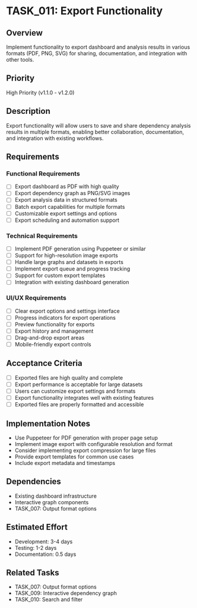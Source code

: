 # TASK_011: Export Functionality

## Overview
Implement functionality to export dashboard and analysis results in various formats (PDF, PNG, SVG) for sharing, documentation, and integration with other tools.

## Priority
High Priority (v1.1.0 - v1.2.0)

## Description
Export functionality will allow users to save and share dependency analysis results in multiple formats, enabling better collaboration, documentation, and integration with existing workflows.

## Requirements

### Functional Requirements
- [ ] Export dashboard as PDF with high quality
- [ ] Export dependency graph as PNG/SVG images
- [ ] Export analysis data in structured formats
- [ ] Batch export capabilities for multiple formats
- [ ] Customizable export settings and options
- [ ] Export scheduling and automation support

### Technical Requirements
- [ ] Implement PDF generation using Puppeteer or similar
- [ ] Support for high-resolution image exports
- [ ] Handle large graphs and datasets in exports
- [ ] Implement export queue and progress tracking
- [ ] Support for custom export templates
- [ ] Integration with existing dashboard generation

### UI/UX Requirements
- [ ] Clear export options and settings interface
- [ ] Progress indicators for export operations
- [ ] Preview functionality for exports
- [ ] Export history and management
- [ ] Drag-and-drop export areas
- [ ] Mobile-friendly export controls

## Acceptance Criteria
- [ ] Exported files are high quality and complete
- [ ] Export performance is acceptable for large datasets
- [ ] Users can customize export settings and formats
- [ ] Export functionality integrates well with existing features
- [ ] Exported files are properly formatted and accessible

## Implementation Notes
- Use Puppeteer for PDF generation with proper page setup
- Implement image export with configurable resolution and format
- Consider implementing export compression for large files
- Provide export templates for common use cases
- Include export metadata and timestamps

## Dependencies
- Existing dashboard infrastructure
- Interactive graph components
- TASK_007: Output format options

## Estimated Effort
- Development: 3-4 days
- Testing: 1-2 days
- Documentation: 0.5 days

## Related Tasks
- TASK_007: Output format options
- TASK_009: Interactive dependency graph
- TASK_010: Search and filter 